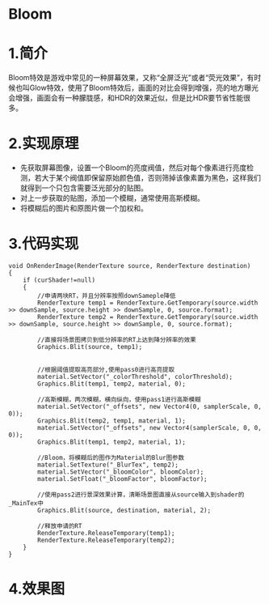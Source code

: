 # Bloom

# 1.简介
Bloom特效是游戏中常见的一种屏幕效果，又称“全屏泛光”或者“荧光效果”，有时候也叫Glow特效，使用了Bloom特效后，画面的对比会得到增强，亮的地方曝光会增强，画面会有一种朦胧感，和HDR的效果近似，但是比HDR要节省性能很多。
# 2.实现原理

 -  先获取屏幕图像，设置一个Bloom的亮度阀值，然后对每个像素进行亮度检测，若大于某个阀值即保留原始颜色值，否则筛掉该像素置为黑色，这样我们就得到一个只包含需要泛光部分的贴图。
 - 对上一步获取的贴图，添加一个模糊，通常使用高斯模糊。
 - 将模糊后的图片和原图片做一个加权和。

# 3.代码实现

    void OnRenderImage(RenderTexture source, RenderTexture destination)
    {
        if (curShader!=null)
        {
            //申请两块RT，并且分辨率按照downSameple降低
            RenderTexture temp1 = RenderTexture.GetTemporary(source.width >> downSample, source.height >> downSample, 0, source.format);
            RenderTexture temp2 = RenderTexture.GetTemporary(source.width >> downSample, source.height >> downSample, 0, source.format);

            //直接将场景图拷贝到低分辨率的RT上达到降分辨率的效果
            Graphics.Blit(source, temp1);


            //根据阈值提取高亮部分,使用pass0进行高亮提取
            material.SetVector("_colorThreshold", colorThreshold);
            Graphics.Blit(temp1, temp2, material, 0);

            //高斯模糊，两次模糊，横向纵向，使用pass1进行高斯模糊
            material.SetVector("_offsets", new Vector4(0, samplerScale, 0, 0));
            Graphics.Blit(temp2, temp1, material, 1);
            material.SetVector("_offsets", new Vector4(samplerScale, 0, 0, 0));
            Graphics.Blit(temp1, temp2, material, 1);

            //Bloom，将模糊后的图作为Material的Blur图参数
            material.SetTexture("_BlurTex", temp2);
            material.SetVector("_bloomColor", bloomColor);
            material.SetFloat("_bloomFactor", bloomFactor);

            //使用pass2进行景深效果计算，清晰场景图直接从source输入到shader的_MainTex中
            Graphics.Blit(source, destination, material, 2);

            //释放申请的RT
            RenderTexture.ReleaseTemporary(temp1);
            RenderTexture.ReleaseTemporary(temp2);
        }
    }
    
# 4.效果图    

 
